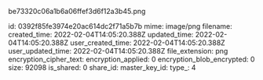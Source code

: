 be73320c06a1b6a06ffef3d6f12a3b45.png

id: 0392f85fe3974e20ac614dc2f71a5b7b
mime: image/png
filename: 
created_time: 2022-02-04T14:05:20.388Z
updated_time: 2022-02-04T14:05:20.388Z
user_created_time: 2022-02-04T14:05:20.388Z
user_updated_time: 2022-02-04T14:05:20.388Z
file_extension: png
encryption_cipher_text: 
encryption_applied: 0
encryption_blob_encrypted: 0
size: 92098
is_shared: 0
share_id: 
master_key_id: 
type_: 4